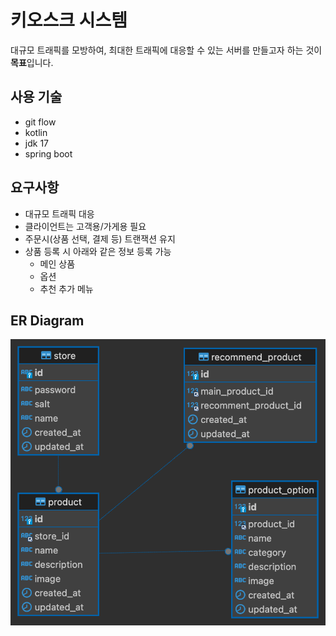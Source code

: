 # 키오스크 시스템
대규모 트래픽를 모방하여, 최대한 트래픽에 대응할 수 있는 서버를 만들고자 하는 것이 **목표**입니다.

## 사용 기술
- git flow
- kotlin
- jdk 17
- spring boot

## 요구사항
- 대규모 트래픽 대응
- 클라이언트는 고객용/가게용 필요
- 주문시(상품 선택, 결제 등) 트랜잭션 유지
- 상품 등록 시 아래와 같은 정보 등록 가능
  - 메인 상품
  - 옵션
  - 추천 추가 메뉴

## ER Diagram
![img.png](img.png)